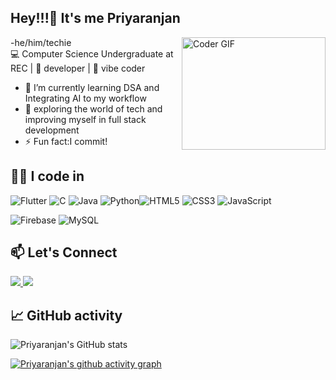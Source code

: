 
## Hey!!!👋 It's me Priyaranjan<br>
  -he/him/techie
<img alt="Coder GIF" align="right" height=180 width=230 src="https://images.squarespace-cdn.com/content/v1/5769fc401b631bab1addb2ab/1541580611624-TE64QGKRJG8SWAIUS7NS/ke17ZwdGBToddI8pDm48kPoswlzjSVMM-SxOp7CV59BZw-zPPgdn4jUwVcJE1ZvWQUxwkmyExglNqGp0IvTJZamWLI2zvYWH8K3-s_4yszcp2ryTI0HqTOaaUohrI8PI6FXy8c9PWtBlqAVlUS5izpdcIXDZqDYvprRqZ29Pw0o/coding-freak.gif" />
<br>
💻 Computer Science Undergraduate at REC | 👾 developer | 🤖 vibe coder  <br>
- 🌱 I’m currently learning DSA and Integrating AI to my workflow
- 🚀 exploring the world of tech and improving myself in full stack development
- ⚡ Fun fact:I commit!


## 🧑‍💻 I code in
![Flutter](https://img.shields.io/badge/Flutter-%2302569B.svg?style=for-the-badge&logo=Flutter&logoColor=white) ![C](https://img.shields.io/badge/c-%2300599C.svg?style=for-the-badge&logo=c&logoColor=white) ![Java](https://img.shields.io/badge/java-%23ED8B00.svg?style=for-the-badge&logo=openjdk&logoColor=white) ![Python](https://img.shields.io/badge/python-3670A0?style=for-the-badge&logo=python&logoColor=ffdd54)![HTML5](https://img.shields.io/badge/html5-%23E34F26.svg?style=for-the-badge&logo=html5&logoColor=white) ![CSS3](https://img.shields.io/badge/css3-%231572B6.svg?style=for-the-badge&logo=css3&logoColor=white) ![JavaScript](https://img.shields.io/badge/javascript-%23323330.svg?style=for-the-badge&logo=javascript&logoColor=%23F7DF1E) 

 ![Firebase](https://img.shields.io/badge/firebase-%23039BE5.svg?style=for-the-badge&logo=firebase) ![MySQL](https://img.shields.io/badge/mysql-4479A1.svg?style=for-the-badge&logo=mysql&logoColor=white) 

## 📫 Let's Connect  

<p align="left">
  <a href="https://www.linkedin.com/in/priyaranjan-d-a-b436002a2/">
    <img src="https://img.shields.io/badge/LinkedIn-0077B5?style=for-the-badge&logo=linkedin&logoColor=white" />
  </a>
  <a href="mailto:ranjanar2006@gmail.com">
    <img src="https://img.shields.io/badge/Gmail-D14836?style=for-the-badge&logo=gmail&logoColor=white" />
  </a>
</p>



## 📈 GitHub activity
![Priyaranjan's GitHub stats](https://github-readme-stats.vercel.app/api?username=Priyaranjan-DA&theme=dark&show_icons=true&&hide=issues,contribs)



[![Priyaranjan's github activity graph](https://github-readme-activity-graph.vercel.app/graph?username=Priyaranjan-DA&bg_color=000000&color=ffffff&line=51f565&point=ffffff&area=true&hide_border=true)](https://github.com/Priyaranjan-DA/github-readme-activity-graph)

